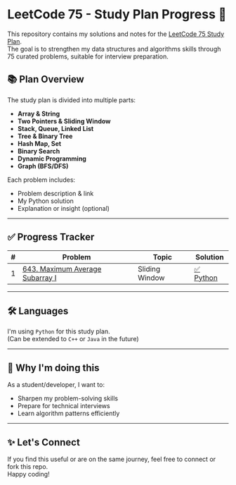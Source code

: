 # LeetCode 75 - Study Plan Progress 🚀

This repository contains my solutions and notes for the [LeetCode 75 Study Plan](https://leetcode.com/studyplan/leetcode-75/).  
The goal is to strengthen my data structures and algorithms skills through 75 curated problems, suitable for interview preparation.

## 📚 Plan Overview

The study plan is divided into multiple parts:
- **Array & String**
- **Two Pointers & Sliding Window**
- **Stack, Queue, Linked List**
- **Tree & Binary Tree**
- **Hash Map, Set**
- **Binary Search**
- **Dynamic Programming**
- **Graph (BFS/DFS)**

Each problem includes:
- Problem description & link
- My Python solution
- Explanation or insight (optional)

---

## ✅ Progress Tracker

| # |   Problem  | Topic | Solution |
|--:|------------|-------|----------|
| 1 | [643. Maximum Average Subarray I](https://leetcode.com/problems/maximum-average-subarray-i/) | Sliding Window | [✅ Python](https://github.com/VeronicaMagnus1909/Leetcodes75/blob/main/643.%20Maximum%20Average%20Subarray%20Ivv) |



---

## 🛠 Languages

I'm using `Python` for this study plan.  
(Can be extended to `C++` or `Java` in the future)

---

## 📅 Why I'm doing this

As a student/developer, I want to:
- Sharpen my problem-solving skills
- Prepare for technical interviews
- Learn algorithm patterns efficiently

---

## ✨ Let's Connect

If you find this useful or are on the same journey, feel free to connect or fork this repo.  
Happy coding!

